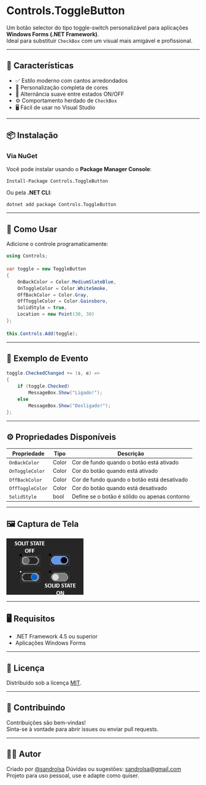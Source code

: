 
# Controls.ToggleButton

Um botão selector do tipo toggle-switch personalizável para aplicações **Windows Forms (.NET Framework)**.  
Ideal para substituir `CheckBox` com um visual mais amigável e profissional.

---

## 🔧 Características

- ✅ Estilo moderno com cantos arredondados
- 🎨 Personalização completa de cores
- 🔁 Alternância suave entre estados ON/OFF
- ⚙️ Comportamento herdado de `CheckBox`
- 🖥️ Fácil de usar no Visual Studio

---

## 📦 Instalação

### Via NuGet

Você pode instalar usando o **Package Manager Console**:

```
Install-Package Controls.ToggleButton
```

Ou pela **.NET CLI**:

```
dotnet add package Controls.ToggleButton
```

---

## 🚀 Como Usar

Adicione o controle programaticamente:

```csharp
using Controls;

var toggle = new ToggleButton
{
    OnBackColor = Color.MediumSlateBlue,
    OnToggleColor = Color.WhiteSmoke,
    OffBackColor = Color.Gray,
    OffToggleColor = Color.Gainsboro,
    SolidStyle = true,
    Location = new Point(30, 30)
};

this.Controls.Add(toggle);
```

---

## 🧪 Exemplo de Evento

```csharp
toggle.CheckedChanged += (s, e) =>
{
    if (toggle.Checked)
        MessageBox.Show("Ligado!");
    else
        MessageBox.Show("Desligado!");
};
```

---

## ⚙️ Propriedades Disponíveis

| Propriedade       | Tipo   | Descrição                                        |
|-------------------|--------|-------------------------------------------------|
| `OnBackColor`     | Color  | Cor de fundo quando o botão está ativado        |
| `OnToggleColor`   | Color  | Cor do botão quando está ativado                |
| `OffBackColor`    | Color  | Cor de fundo quando o botão está desativado     |
| `OffToggleColor`  | Color  | Cor do botão quando está desativado             |
| `SolidStyle`      | bool   | Define se o botão é sólido ou apenas contorno   |

---

## 🖼️ Captura de Tela

![Preview do ToggleButton](img/example.jpeg)

---

## 🖥️ Requisitos

- .NET Framework 4.5 ou superior  
- Aplicações Windows Forms

---

## 📃 Licença

Distribuído sob a licença [MIT](https://opensource.org/licenses/MIT).

---

## 🤝 Contribuindo

Contribuições são bem-vindas!  
Sinta-se à vontade para abrir issues ou enviar pull requests.

---

## 🙋‍♂️ Autor

Criado por [@sandrolsa](https://github.com/sandrolsa) 
Dúvidas ou sugestões: [sandrolsa@gmail.com](mailto:sandrolsa.sdr@gmail.com)
Projeto para uso pessoal, use e adapte como quiser.